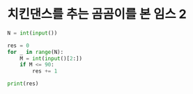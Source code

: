 # 치킨댄스를 추는 곰곰이를 본 임스 2

```python
N = int(input())

res = 0
for _ in range(N):
    M = int(input()[2:])
    if M <= 90:
        res += 1

print(res)
```
